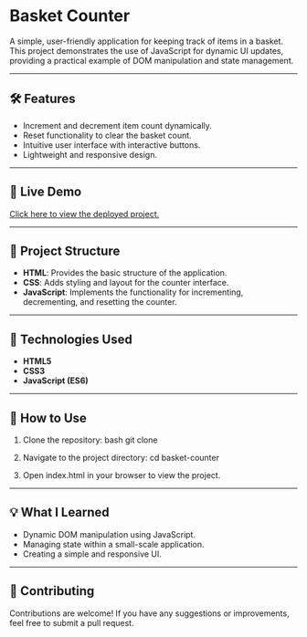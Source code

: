 # Basket Counter

A simple, user-friendly application for keeping track of items in a basket. This project demonstrates the use of JavaScript for dynamic UI updates, providing a practical example of DOM manipulation and state management.



---



## 🛠 Features

- Increment and decrement item count dynamically.
- Reset functionality to clear the basket count.
- Intuitive user interface with interactive buttons.
- Lightweight and responsive design.



---



## 🚀 Live Demo

[Click here to view the deployed project.](https://counter-bskt.netlify.app/)



---



## 📂 Project Structure

- **HTML**: Provides the basic structure of the application.
- **CSS**: Adds styling and layout for the counter interface.
- **JavaScript**: Implements the functionality for incrementing, decrementing, and resetting the counter.



---



## 🧰 Technologies Used

- **HTML5**
- **CSS3**
- **JavaScript (ES6)**



---



## 📜 How to Use

1. Clone the repository:
    bash
    git clone <repository-url>

2. Navigate to the project directory:
    cd basket-counter

3. Open index.html in your browser to view the project.



---



## 💡 What I Learned

- Dynamic DOM manipulation using JavaScript.
- Managing state within a small-scale application.
- Creating a simple and responsive UI.



---



## 🤝 Contributing

Contributions are welcome! If you have any suggestions or improvements, feel free to submit a pull request.
